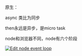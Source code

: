 原生：

async 类比为同步

then永远是异步，是micro task

node和浏览器不同，node有六个阶段

[![Edit node event loop](https://codesandbox.io/static/img/play-codesandbox.svg)](https://codesandbox.io/s/prod-hooks-gjrxq?fontsize=14)
